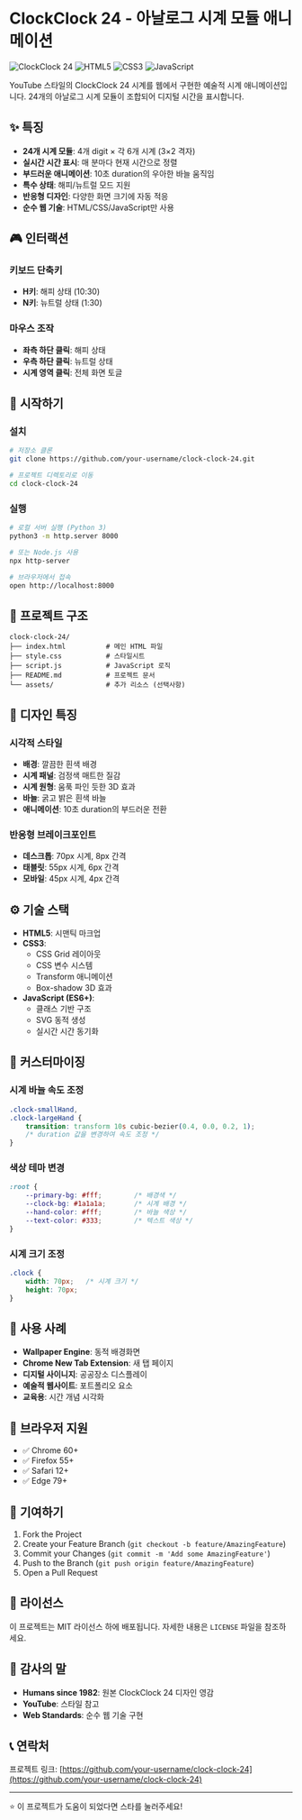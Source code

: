 # ClockClock 24 - 아날로그 시계 모듈 애니메이션

![ClockClock 24](https://img.shields.io/badge/ClockClock-24-blue) ![HTML5](https://img.shields.io/badge/HTML5-E34F26?logo=html5&logoColor=white) ![CSS3](https://img.shields.io/badge/CSS3-1572B6?logo=css3&logoColor=white) ![JavaScript](https://img.shields.io/badge/JavaScript-F7DF1E?logo=javascript&logoColor=black)

YouTube 스타일의 ClockClock 24 시계를 웹에서 구현한 예술적 시계 애니메이션입니다. 24개의 아날로그 시계 모듈이 조합되어 디지털 시간을 표시합니다.

## ✨ 특징

- **24개 시계 모듈**: 4개 digit × 각 6개 시계 (3×2 격자)
- **실시간 시간 표시**: 매 분마다 현재 시간으로 정렬
- **부드러운 애니메이션**: 10초 duration의 우아한 바늘 움직임
- **특수 상태**: 해피/뉴트럴 모드 지원
- **반응형 디자인**: 다양한 화면 크기에 자동 적응
- **순수 웹 기술**: HTML/CSS/JavaScript만 사용

## 🎮 인터랙션

### 키보드 단축키
- **H키**: 해피 상태 (10:30)
- **N키**: 뉴트럴 상태 (1:30)

### 마우스 조작
- **좌측 하단 클릭**: 해피 상태
- **우측 하단 클릭**: 뉴트럴 상태
- **시계 영역 클릭**: 전체 화면 토글

## 🚀 시작하기

### 설치
```bash
# 저장소 클론
git clone https://github.com/your-username/clock-clock-24.git

# 프로젝트 디렉토리로 이동
cd clock-clock-24
```

### 실행
```bash
# 로컬 서버 실행 (Python 3)
python3 -m http.server 8000

# 또는 Node.js 사용
npx http-server

# 브라우저에서 접속
open http://localhost:8000
```

## 📁 프로젝트 구조

```
clock-clock-24/
├── index.html          # 메인 HTML 파일
├── style.css           # 스타일시트
├── script.js           # JavaScript 로직
├── README.md           # 프로젝트 문서
└── assets/             # 추가 리소스 (선택사항)
```

## 🎨 디자인 특징

### 시각적 스타일
- **배경**: 깔끔한 흰색 배경
- **시계 패널**: 검정색 매트한 질감
- **시계 원형**: 움푹 파인 듯한 3D 효과
- **바늘**: 굵고 밝은 흰색 바늘
- **애니메이션**: 10초 duration의 부드러운 전환

### 반응형 브레이크포인트
- **데스크톱**: 70px 시계, 8px 간격
- **태블릿**: 55px 시계, 6px 간격  
- **모바일**: 45px 시계, 4px 간격

## ⚙️ 기술 스택

- **HTML5**: 시맨틱 마크업
- **CSS3**: 
  - CSS Grid 레이아웃
  - CSS 변수 시스템
  - Transform 애니메이션
  - Box-shadow 3D 효과
- **JavaScript (ES6+)**:
  - 클래스 기반 구조
  - SVG 동적 생성
  - 실시간 시간 동기화

## 🔧 커스터마이징

### 시계 바늘 속도 조정
```css
.clock-smallHand,
.clock-largeHand {
    transition: transform 10s cubic-bezier(0.4, 0.0, 0.2, 1);
    /* duration 값을 변경하여 속도 조정 */
}
```

### 색상 테마 변경
```css
:root {
    --primary-bg: #fff;        /* 배경색 */
    --clock-bg: #1a1a1a;       /* 시계 배경 */
    --hand-color: #fff;        /* 바늘 색상 */
    --text-color: #333;        /* 텍스트 색상 */
}
```

### 시계 크기 조정
```css
.clock {
    width: 70px;   /* 시계 크기 */
    height: 70px;
}
```

## 🌟 사용 사례

- **Wallpaper Engine**: 동적 배경화면
- **Chrome New Tab Extension**: 새 탭 페이지
- **디지털 사이니지**: 공공장소 디스플레이
- **예술적 웹사이트**: 포트폴리오 요소
- **교육용**: 시간 개념 시각화

## 📱 브라우저 지원

- ✅ Chrome 60+
- ✅ Firefox 55+
- ✅ Safari 12+
- ✅ Edge 79+

## 🤝 기여하기

1. Fork the Project
2. Create your Feature Branch (`git checkout -b feature/AmazingFeature`)
3. Commit your Changes (`git commit -m 'Add some AmazingFeature'`)
4. Push to the Branch (`git push origin feature/AmazingFeature`)
5. Open a Pull Request

## 📄 라이선스

이 프로젝트는 MIT 라이선스 하에 배포됩니다. 자세한 내용은 `LICENSE` 파일을 참조하세요.

## 🙏 감사의 말

- **Humans since 1982**: 원본 ClockClock 24 디자인 영감
- **YouTube**: 스타일 참고
- **Web Standards**: 순수 웹 기술 구현

## 📞 연락처

프로젝트 링크: [https://github.com/your-username/clock-clock-24](https://github.com/your-username/clock-clock-24)

---

⭐ 이 프로젝트가 도움이 되었다면 스타를 눌러주세요!
